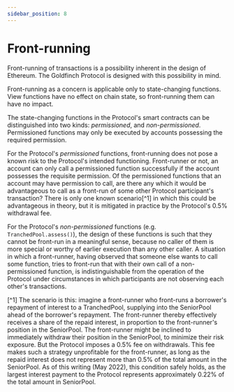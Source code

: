 ```yaml
---
sidebar_position: 8
---
```


# Front-running

Front-running of transactions is a possibility inherent in the design of Ethereum. The Goldfinch Protocol is designed with this possibility in mind.

Front-running as a concern is applicable only to state-changing functions. View functions have no effect on chain state, so front-running them can have no impact.

The state-changing functions in the Protocol's smart contracts can be distinguished into two kinds: *permissioned*, and *non-permissioned*. Permissioned functions may only be executed by accounts possessing the required permission.

For the Protocol's *permissioned* functions, front-running does not pose a known risk to the Protocol's intended functioning. Front-runner or not, an account can only call a permissioned function successfully if the account possesses the requisite permission. Of the permissioned functions that an account may have permission to call, are there any which it would be advantageous to call as a front-run of some other Protocol participant's transaction? There is only one known scenario[^1] in which this could be advantageous in theory, but it is mitigated in practice by the Protocol's 0.5% withdrawal fee.

For the Protocol's *non-permissioned* functions (e.g. `TranchedPool.assess()`), the design of these functions is such that they cannot be front-run in a meaningful sense, because no caller of them is more special or worthy of earlier execution than any other caller. A situation in which a front-runner, having observed that someone else wants to call some function, tries to front-run that with their own call of a non-permissioned function, is indistinguishable from the operation of the Protocol under circumstances in which participants are not observing each other's transactions.

[^1] The scenario is this: imagine a front-runner who front-runs a borrower's repayment of interest to a TranchedPool, supplying into the SeniorPool ahead of the borrower's repayment. The front-runner thereby effectively receives a share of the repaid interest, in proportion to the front-runner's position in the SeniorPool. The front-runner might be inclined to immediately withdraw their position in the SeniorPool, to minimize their risk exposure. But the Protocol imposes a 0.5% fee on withdrawals. This fee makes such a strategy unprofitable for the front-runner, as long as the repaid interest does not represent more than 0.5% of the total amount in the SeniorPool. As of this writing (May 2022), this condition safely holds, as the largest interest payment to the Protocol represents approximately 0.22% of the total amount in SeniorPool.
